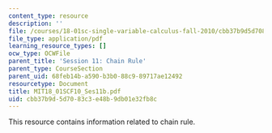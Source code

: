 ```yaml
---
content_type: resource
description: ''
file: /courses/18-01sc-single-variable-calculus-fall-2010/cbb37b9d5d7083c3e48b9db01e32fb8c_MIT18_01SCF10_Ses11b.pdf
file_type: application/pdf
learning_resource_types: []
ocw_type: OCWFile
parent_title: 'Session 11: Chain Rule'
parent_type: CourseSection
parent_uid: 68feb14b-a590-b3b0-88c9-89717ae12492
resourcetype: Document
title: MIT18_01SCF10_Ses11b.pdf
uid: cbb37b9d-5d70-83c3-e48b-9db01e32fb8c
---
```

This resource contains information related to chain rule.

